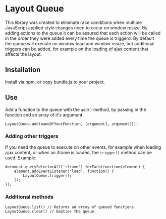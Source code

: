 # Layout Queue

This library was created to eliminate race conditions when multiple JavaScript applied style changes need to occur on window resize. By adding actions to the queue it can be assured that each action will be called in the order they were added every time the queue is triggerd. By default the queue will execute on window load and window resize, but additional triggers can be added, for example on the loading of ajax content that affects the layout. 

##  Installation

Install via npm, or copy bundle.js to your project.

## Use

Add a function to the queue with the `add()` method, by passing in the function and an array of it's argument.

    LayoutQueue.add(nameOfYourFunction, [argument1, argument2]);

### Adding other triggers

If you need the queue to execute on other events, for example when loading ajax content, or when an iframe is loaded, the `trigger()` method can be used. Example:

    document.querySelectorAll('iframe').forEach(function(element) {
        element.addEventListener('load', function() {
            LayoutQueue.trigger();
        });
    });

### Additional methods

    LayoutQueue.list() // Returns an array of queued functions.
    LayoutQueue.clear() // Empties the queue.